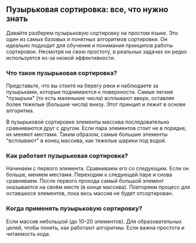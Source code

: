 ## Пузырьковая сортировка: все, что нужно знать

Давайте разберем пузырьковую сортировку на простом языке. Это один из самых базовых и понятных алгоритмов сортировки. Он идеально подходит для обучения и понимания принципов работы сортировок. Несмотря на свою простоту, в реальных задачах он редко используется из-за низкой эффективности.

### Что такое пузырьковая сортировка?

Представьте, что вы стоите на берегу реки и наблюдаете за пузырьками, которые поднимаются к поверхности. Самые легкие "пузырьки" (то есть маленькие числа) всплывают вверх, оставляя более тяжелые (большие числа) внизу. Этот принцип и лежит в основе алгоритма.

В пузырьковой сортировке элементы массива последовательно сравниваются друг с другом. Если пара элементов стоит не в порядке, их меняют местами. Таким образом, самые большие элементы "всплывают" в конец массива, как тяжелые шарики под водой.

### Как работает пузырьковая сортировка?

Начинаем с первого элемента.
Сравниваем его со следующим. Если он больше, меняем местами.
Переходим к следующей паре и снова сравниваем.
После первого прохода самый большой элемент оказывается на своём месте (в конце массива).
Повторяем процесс для оставшихся элементов, пока весь массив не будет отсортирован.


### Когда применять пузырьковую сортировку?

Если массив небольшой (до 10–20 элементов).
Для образовательных целей, чтобы понять, как работают алгоритмы.
Если важна простота и читаемость кода.

